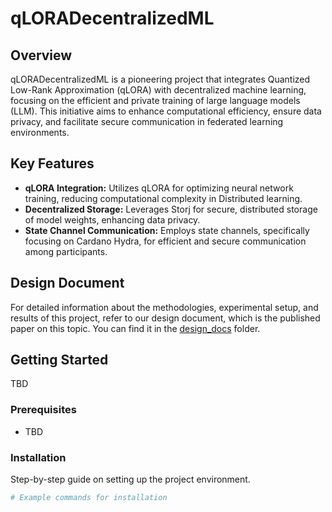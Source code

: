 # qLORADecentralizedML

## Overview
qLORADecentralizedML is a pioneering project that integrates Quantized Low-Rank Approximation (qLORA) with decentralized machine learning, focusing on the efficient and private training of large language models (LLM). This initiative aims to enhance computational efficiency, ensure data privacy, and facilitate secure communication in federated learning environments.

## Key Features
- **qLORA Integration:** Utilizes qLORA for optimizing neural network training, reducing computational complexity in Distributed learning.
- **Decentralized Storage:** Leverages Storj for secure, distributed storage of model weights, enhancing data privacy.
- **State Channel Communication:** Employs state channels, specifically focusing on Cardano Hydra, for efficient and secure communication among participants.


## Design Document
For detailed information about the methodologies, experimental setup, and results of this project, refer to our design document, which is the published paper on this topic. You can find it in the [design_docs](/design_docs) folder.

## Getting Started
TBD

### Prerequisites
- TBD

### Installation
Step-by-step guide on setting up the project environment.

```bash
# Example commands for installation
